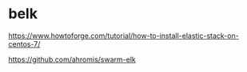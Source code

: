# belk
https://www.howtoforge.com/tutorial/how-to-install-elastic-stack-on-centos-7/

https://github.com/ahromis/swarm-elk
